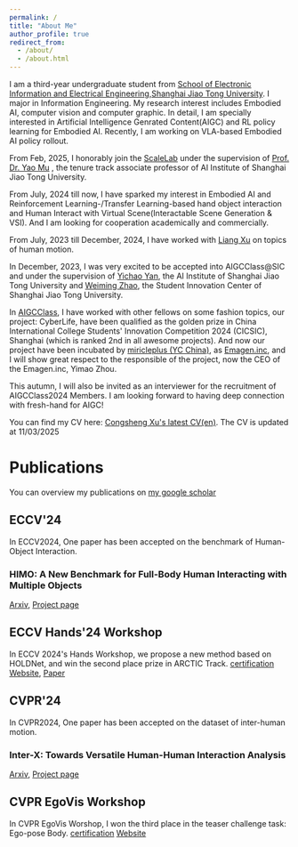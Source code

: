 ```yaml
---
permalink: /
title: "About Me"
author_profile: true
redirect_from: 
  - /about/
  - /about.html
---
```


I am a third-year undergraduate student from [School of Electronic Information and Electrical Engineering](https://www.seiee.sjtu.edu.cn/),[Shanghai Jiao Tong University](https://www.sjtu.edu.cn/). I major in Information Engineering. My research interest includes Embodied AI, computer vision and computer graphic. In detail, I am specially interested in Artificial Intelligence Genrated Content(AIGC) and RL policy learning for Embodied AI. Recently, I am working on VLA-based Embodied AI policy rollout.

From Feb, 2025, I honorably join the [ScaleLab](https://scalelab-sjtu.github.io) under the supervision of [Prof. Dr. Yao Mu](https://yaomarkmu.github.io) , the tenure track associate professor of AI Institute of Shanghai Jiao Tong University. 

From July, 2024 till now, I have sparked my interest in Embodied AI and Reinforcement Learning-/Transfer Learning-based hand object interaction and Human Interact with Virtual Scene(Interactable Scene Generation & VSI). And I am looking for cooperation academically and commercially.

From July, 2023 till December, 2024, I have worked with [Liang Xu](https://liangxuy.github.io/) on topics of human motion.

In December, 2023, I was very excited to be accepted into AIGCClass@SIC and under the supervision of [Yichao Yan](https://daodaofr.github.io/), the AI Institute of Shanghai Jiao Tong University and [Weiming Zhao](https://zwm0426.github.io), the Student Innovation Center of Shanghai Jiao Tong University. 

In [AIGCClass](https://sjtu-aigc.github.io/), I have worked with other fellows on some fashion topics, our project: CyberLife, have been qualified as the golden prize in China International College Students' Innovation Competition 2024 (CICSIC), Shanghai (which is ranked 2nd in all awesome projects). And now our project have been incubated by [miricleplus (YC China)](https://www.miracleplus.com/), as [Emagen.inc](https://emagen.cn), and I will show great respect to the responsible of the project, now the CEO of the Emagen.inc, Yimao Zhou.

This autumn, I will also be invited as an interviewer for the recruitment of AIGCClass2024 Members. I am looking forward to having deep connection with fresh-hand for AIGC!

You can find my CV here: [Congsheng Xu's latest CV(en)](../assets/ACondaway_CV_en.pdf).
The CV is updated at 11/03/2025

# Publications

You can overview my publications on [my google scholar](https://scholar.google.com/citations?user=PYFaxeoAAAAJ&hl=en) 

## ECCV'24
In ECCV2024, One paper has been accepted on the benchmark of Human-Object Interaction.
### HIMO: A New Benchmark for Full-Body Human Interacting with Multiple Objects
[Arxiv](https://arxiv.org/abs/2407.12371), [Project page](https://lvxintao.github.io/himo/)
## ECCV Hands'24 Workshop
In ECCV 2024's Hands Workshop, we propose a new method based on HOLDNet, and win the second place prize in ARCTIC Track.
[certification](../images/20240930_ECCV_Challenge.jpg)
[Website](https://hands-workshop.org/), [Paper](https://hands-workshop.org/files/2024/ACE.pdf)
## CVPR'24
In CVPR2024, One paper has been accepted on the dataset of inter-human motion.
### Inter-X: Towards Versatile Human-Human Interaction Analysis
[Arxiv](https://arxiv.org/abs/2312.16051), [Project page](https://liangxuy.github.io/inter-x/)
## CVPR EgoVis Workshop
In CVPR EgoVis Worshop, I won the third place in the teaser challenge task: Ego-pose Body.
[certification](../images/20240620_CVPR_Challenge.jpg)
[Website](https://egovis.github.io/cvpr24/)




